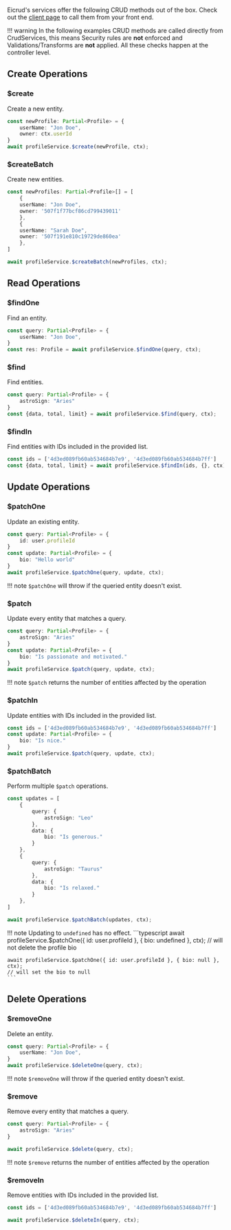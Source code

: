 Eicrud's services offer the following CRUD methods out of the box. Check out the [client page](../client/operations.md) to call them from your front end.

!!! warning
    In the following examples CRUD methods are called directly from CrudServices, this means Security rules are **not** enforced and Validations/Transforms are **not** applied. All these checks happen at the controller level.

## Create Operations

### $create
Create a new entity.
```typescript
const newProfile: Partial<Profile> = {
    userName: "Jon Doe",
    owner: ctx.userId
}
await profileService.$create(newProfile, ctx);
```

### $createBatch
Create new entities.
```typescript
const newProfiles: Partial<Profile>[] = [
    {
    userName: "Jon Doe",
    owner: '507f1f77bcf86cd799439011'
    },
    {
    userName: "Sarah Doe",
    owner: '507f191e810c19729de860ea'
    },
]

await profileService.$createBatch(newProfiles, ctx);
```

## Read Operations


### $findOne
Find an entity.
```typescript
const query: Partial<Profile> = {
    userName: "Jon Doe",
}
const res: Profile = await profileService.$findOne(query, ctx);
```

### $find
Find entities.
```typescript
const query: Partial<Profile> = {
    astroSign: "Aries"
}
const {data, total, limit} = await profileService.$find(query, ctx);
```


### $findIn 
Find entities with IDs included in the provided list. 
```typescript
const ids = ['4d3ed089fb60ab534684b7e9', '4d3ed089fb60ab534684b7ff']
const {data, total, limit} = await profileService.$findIn(ids, {}, ctx);
```

## Update Operations

### $patchOne
Update an existing entity.
```typescript
const query: Partial<Profile> = {
    id: user.profileId
}
const update: Partial<Profile> = {
    bio: "Hello world"
}
await profileService.$patchOne(query, update, ctx); 
```
!!! note
    `$patchOne` will throw if the queried entity doesn't exist.

### $patch
Update every entity that matches a query.
```typescript
const query: Partial<Profile> = {
    astroSign: "Aries"
}
const update: Partial<Profile> = {
    bio: "Is passionate and motivated."
}
await profileService.$patch(query, update, ctx);
```
!!! note
    `$patch` returns the number of entities affected by the operation

### $patchIn
Update entities with IDs included in the provided list. 
```typescript
const ids = ['4d3ed089fb60ab534684b7e9', '4d3ed089fb60ab534684b7ff']
const update: Partial<Profile> = {
    bio: "Is nice."
}
await profileService.$patch(query, update, ctx);
```

### $patchBatch
Perform multiple `$patch` operations.
```typescript
const updates = [
    {
        query: {
            astroSign: "Leo"
        },
        data: {
            bio: "Is generous."
        }
    },
    {
        query: {
            astroSign: "Taurus"
        },
        data: {
            bio: "Is relaxed."
        }
    },
]

await profileService.$patchBatch(updates, ctx);
```

!!! note
    Updating to `undefined` has no effect.
    ```typescript
    await profileService.$patchOne({ id: user.profileId }, { bio: undefined }, ctx);
    // will not delete the profile bio

    await profileService.$patchOne({ id: user.profileId }, { bio: null }, ctx);
    // will set the bio to null
    ```
    
## Delete Operations

### $removeOne
Delete an entity.
```typescript
const query: Partial<Profile> = {
    userName: "Jon Doe",
}
await profileService.$deleteOne(query, ctx);
```
!!! note
    `$removeOne` will throw if the queried entity doesn't exist.

### $remove
Remove every entity that matches a query.
```typescript
const query: Partial<Profile> = {
    astroSign: "Aries"
}

await profileService.$delete(query, ctx);
```
!!! note
    `$remove` returns the number of entities affected by the operation

### $removeIn
Remove entities with IDs included in the provided list. 
```typescript
const ids = ['4d3ed089fb60ab534684b7e9', '4d3ed089fb60ab534684b7ff']

await profileService.$deleteIn(query, ctx);
```